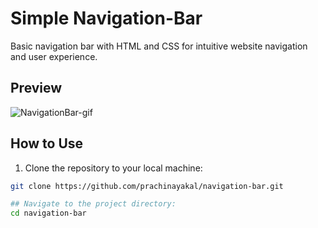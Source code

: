 # Simple Navigation-Bar
Basic navigation bar with HTML and CSS for intuitive website navigation and user experience.


## Preview

![NavigationBar-gif](https://github.com/prachinayakal/Navigation-Bar/assets/121372605/e2bc0de4-f00b-40e6-a932-eda38fd2ef7d)

## How to Use

1. Clone the repository to your local machine:

```bash
git clone https://github.com/prachinayakal/navigation-bar.git

## Navigate to the project directory:
cd navigation-bar
